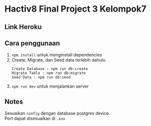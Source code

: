 # Hactiv8 Final Project 3 Kelompok7

## Link Heroku


## Cara penggunaan
1. `npm install` untuk menginstall dependencies
2. Create, Migrate, dan Seed data terlebih dahulu<br>
   ```
   Create Database : npm run db:create
   Migrate Table : npm run db:migrate
   Seed Data : npm run db:seed
   ```
3. `npm run dev` untuk menjalankan server

## Notes
Sesuaikan `config` dengan database postgres device. <br>
Port dapat disesuaikan di `.env`
